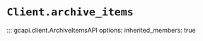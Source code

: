 # `Client.archive_items`

::: gcapi.client.ArchiveItemsAPI
    options:
        inherited_members: true
